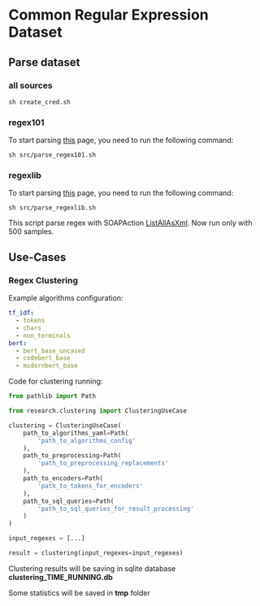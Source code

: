 # Common Regular Expression Dataset

## Parse dataset

### all sources
```shell
sh create_cred.sh
```

### regex101
To start parsing <a href="https://regex101.com/library">this</a> page, you need to run the following command:
```shell
sh src/parse_regex101.sh
```

### regexlib
To start parsing <a href="https://www.regexlib.com">this</a> page, you need to run the following command:
```shell
sh src/parse_regexlib.sh
```
This script parse regex with SOAPAction <a href="https://www.regexlib.com/WebServices.asmx?op=ListAllAsXml">ListAllAsXml</a>.
Now run only with 500 samples.

## Use-Cases
### Regex Clustering
Example algorithms configuration:
```yaml
tf_idf:
  - tokens
  - chars
  - non_terminals
bert:
  - bert_base_uncased
  - codebert_base
  - modernbert_base
```

Code for clustering running:
```python
from pathlib import Path

from research.clustering import ClusteringUseCase

clustering = ClusteringUseCase(
    path_to_algorithms_yaml=Path(
        'path_to_algorithms_config'
    ),
    path_to_preprocessing=Path(
        'path_to_preprocessing_replacements'
    ),
    path_to_encoders=Path(
        'path_to_tokens_for_encoders'
    ),
    path_to_sql_queries=Path(
        'path_to_sql_queries_for_result_processing'
    )
)

input_regexes = [...]

result = clustering(input_regexes=input_regexes)
```

Clustering results will be saving in sqlite database **clustering_TIME_RUNNING.db**

Some statistics will be saved in **tmp** folder